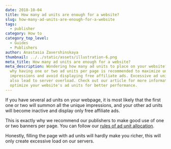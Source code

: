 ```yaml
---
date: 2018-10-04
title: How many ad units are enough for a website?
slug: how-many-ad-units-are-enough-for-a-website
tags:
  - publisher
category: How to
category_top_level:
  - Guides
  - Publishers
author: Anastasia Zavershinskaya
thumbnail: ../../static/assets/illustration-6.png
meta_title: How many ad units are enough for a website?
meta_description: Wondering how many ad units to place on your website? Learn
  why having one or two ad units per page is recommended to maximize unique
  impressions and avoid displaying free affiliate ads. Excessive ad units can
  also lead to server overload. Check out our article for more information and
  optimize your website's ad units for better performance.
---
```

If you have several ad units on your webpage, it is most likely that the first one or two will summon all the unique impressions, and your other ad units will become inactive and display only free affiliate ads.

This is exactly why we recommend our publishers to make good use of one or two banners per page. You can follow our [rules of ad unit allocation](https://a-ads.com/blog/2019-06-17-how-to-place-an-ad-unit-code-correctly/). 

Honestly, filling the page with ad units will hardly make you richer, this will only create excessive load on our servers.
